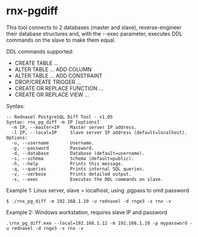 # rnx-pgdiff

This tool connects to 2 databases (master and slave), reverse-engineer their database structures and, with the --exec parameter, executes DDL commands on the slave to make them equal. 

DDL commands supported:

* CREATE TABLE ...
* ALTER TABLE ... ADD COLUMN
* ALTER TABLE ... ADD CONSTRAINT
* DROP/CREATE TRIGGER ...
* CREATE OR REPLACE FUNCTION ...
* CREATE OR REPLACE VIEW ...

Syntax:

    -- Rednaxel PostgreSQL Diff Tool - v1.05
    Syntax: rnx_pg_diff -m IP [options]
      -m IP, --master=IP    Master server IP address.
      -l IP, --local=IP     Slave server IP address (default=localhost).
    Options:
      -u, --username        Username.
      -p, --password        Password.
      -d, --database        Database (default=username).
      -s, --schema          Schema (default=public).
      -h, --help            Prints this message.
      -q, --queries         Prints internal SQL queries.
      -v, --verbose         Prints detailed output.
      -x, --exec            Executes the DDL commands on slave.


Example 1: Linux server, slave = localhost, using .pgpass to omit password

    $ ./rnx_pg_diff -m 192.168.1.10 -u rednaxel -d rnge3 -s rnx -v
    
Example 2: Windows workstation, requires slave IP and password

    .\rnx_pg_diff.exe --local=192.168.1.12 -m 192.168.1.10 -p mypassword -u rednaxel -d rnge3 -s rnx -v
